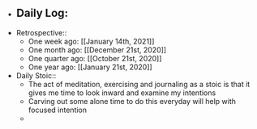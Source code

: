 - Daily Log:
    -
- Retrospective::
    - One week ago: [[January 14th, 2021]]
    - One month ago: [[December 21st, 2020]]
    - One quarter ago: [[October 21st, 2020]]
    - One year ago: [[January 21st, 2020]]
- Daily Stoic::
    - The act of meditation, exercising and journaling as a stoic is that it gives me time to look inward and examine my intentions
    - Carving out some alone time to do this everyday will help with focused intention
    -
